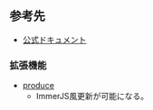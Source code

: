 
## 参考先

- [公式ドキュメント](https://www.solidjs.com/docs/latest/api#%E3%82%B9%E3%83%88%E3%82%A2%E3%81%AE%E4%BD%BF%E7%94%A8)


### 拡張機能

- [produce](https://www.solidjs.com/docs/latest/api#produce)
    - ImmerJS風更新が可能になる。
